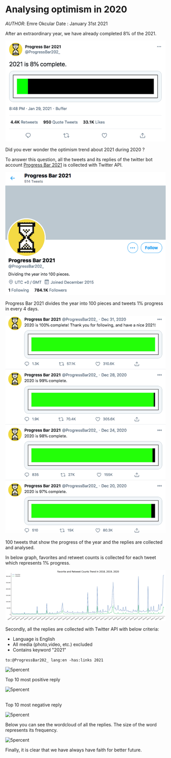 # Analysing optimism in 2020

*AUTHOR*: Emre Okcular
Date : January 31st 2021

After an extraordinary year, we have already completed 8% of the 2021.

![5percent](/resources/5percent_progress_bar.png)

Did you ever wonder the optimism trend about 2021 during 2020 ?

To answer this question, all the tweets and its replies of the twitter bot account [Progress Bar 2021](https://twitter.com/ProgressBar202_) is collected with Twitter API.

![5percent](/resources/profile.png)

Progress Bar 2021 divides the year into 100 pieces and tweets 1% progress in every 4 days.

![5percent](/resources/timeline.png)

100 tweets that show the progress of the year and the replies are collected and analysed.

In below graph, favorites and retweet counts is collected for each tweet which represents 1% progress.

![5percent](/resources/trend.png)

Secondly, all the replies are collected with Twitter API with below criteria:
* Language is English
* All media (photo,video, etc.) excluded
* Contains keyword "2021"

```to:@ProgressBar202_ lang:en -has:links 2021```

![5percent](/resources/sentiment.png)

Top 10 most positive reply

![5percent](/resources/positives.png)

<br>
Top 10 most negative reply

![5percent](/resources/negatives.png)

Below you can see the wordcloud of all the replies. The size of the word represents its frequency.

![5percent](/resources/wordcloud.png)

Finally, it is clear that we have always have faith for better future. 